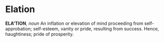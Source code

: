 # Elation

**ELA'TION**, _noun_ An inflation or elevation of mind proceeding from self-approbation; self-esteem, vanity or pride, resulting from success. Hence, haughtiness; pride of prosperity.